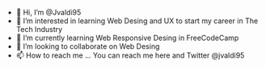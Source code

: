 - 👋 Hi, I’m @Jvaldi95
- 👀 I’m interested in learning Web Desing and UX to start my career in The Tech Industry
- 🌱 I’m currently learning Web Responsive Desing in FreeCodeCamp
- 💞️ I’m looking to collaborate on Web Desing 
- 📫 How to reach me ... You can reach me here and Twitter @jvaldi95

<!---
Jvaldi95/Jvaldi95 is a ✨ special ✨ repository because its `README.md` (this file) appears on your GitHub profile.
You can click the Preview link to take a look at your changes.
--->

